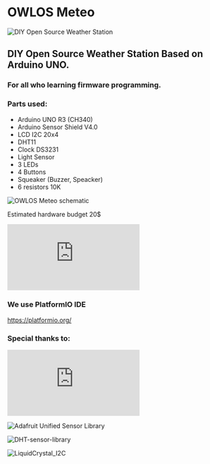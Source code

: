# OWLOS Meteo

![DIY Open Source Weather Station](https://github.com/KirinDenis/Meteo/raw/main/resources/gallery/MeteoLogo.jpg)

## DIY Open Source Weather Station Based on Arduino UNO.

### For all who learning firmware programming.

### Parts used:
- Arduino UNO R3 (CH340)
- Arduino Sensor Shield V4.0
- LCD I2C 20x4
- DHT11
- Clock DS3231
- Light Sensor
- 3 LEDs
- 4 Buttons
- Squeaker (Buzzer, Speacker)
- 6 resistors 10K

![OWLOS Meteo schematic](https://github.com/KirinDenis/Meteo/raw/main/resources/gallery/MeteoSchematic.jpg)

Estimated hardware budget 20$

![3D STL models of boxes are also available for 3D printing](https://github.com/KirinDenis/Meteo/raw/main/3DprintingSTL/back.stl)
                                                        
### We use PlatformIO IDE
https://platformio.org/

### Special thanks to:

![DS3231 Real-Time Clock](http://www.jarzebski.pl/arduino/komponenty/zegar-czasu-rzeczywistego-rtc-ds3231.html)

![Adafruit Unified Sensor Library](https://github.com/adafruit/Adafruit_Sensor)

![DHT-sensor-library](https://github.com/adafruit/DHT-sensor-library)

![LiquidCrystal_I2C](https://gitlab.com/tandembyte/liquidcrystal_i2c)



